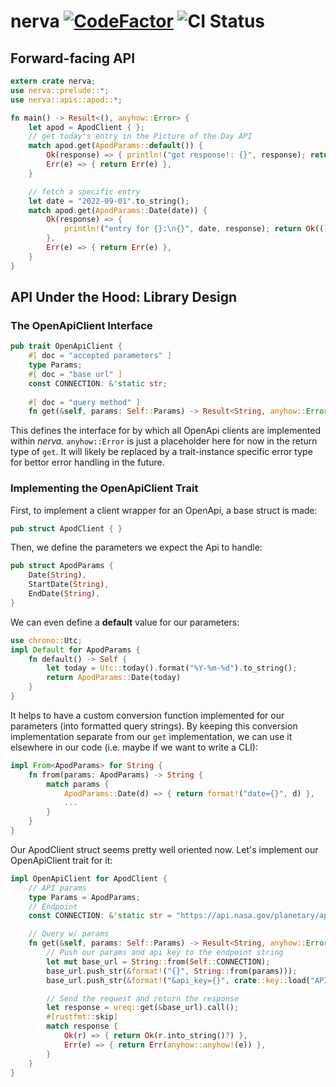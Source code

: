 # nerva [![CodeFactor](https://www.codefactor.io/repository/github/phasewalk1/nerva/badge)](https://www.codefactor.io/repository/github/phasewalk1/nerva) ![CI Status](https://img.shields.io/github/workflow/status/phasewalk1/nerva/Rust)

## Forward-facing API

```rust
extern crate nerva;
use nerva::prelude::*;
use nerva::apis::apod::*;

fn main() -> Result<(), anyhow::Error> {
    let apod = ApodClient { };
    // get today's entry in the Picture of the Day API
    match apod.get(ApodParams::default()) {
        Ok(response) => { println!("got response!: {}", response); return Ok(()) },
        Err(e) => { return Err(e) },
    }

    // fetch a specific entry
    let date = "2022-09-01".to_string();
    match apod.get(ApodParams::Date(date)) {
        Ok(response) => { 
            println!("entry for {}:\n{}", date, response); return Ok(())
        },
        Err(e) => { return Err(e) },
    }
}
```

## API Under the Hood: Library Design
### The OpenApiClient Interface
```rust
pub trait OpenApiClient {
    #[ doc = "accepted parameters" ]
    type Params;
    #[ doc = "base url" ]
    const CONNECTION: &'static str;
    
    #[ doc = "query method" ]
    fn get(&self, params: Self::Params) -> Result<String, anyhow::Error>;

```
This defines the interface for by which all OpenApi clients are implemented within _nerva_. `anyhow::Error` is just a placeholder here for now in the return type of `get`. It will likely be replaced by a trait-instance specific error type for bettor error handling in the future.

### Implementing the OpenApiClient Trait
First, to implement a client wrapper for an OpenApi, a base struct is made:
```rust
pub struct ApodClient { }
```
Then, we define the parameters we expect the Api to handle:
```rust
pub struct ApodParams {
    Date(String),
    StartDate(String),
    EndDate(String),
}
```
We can even define a __default__ value for our parameters:
```rust
use chrono::Utc;
impl Default for ApodParams {
    fn default() -> Self {
        let today = Utc::today().format("%Y-%m-%d").to_string();
        return ApodParams::Date(today)
    }
}
```
It helps to have a custom conversion function implemented for our parameters (into formatted query strings). By keeping this conversion implementation separate from our `get` implementation, we can use it elsewhere in our code (i.e. maybe if we want to write a CLI):
```rust
impl From<ApodParams> for String {
    fn from(params: ApodParams) -> String {
        match params {
            ApodParams::Date(d) => { return format!("date={}", d) },
            ...
        }
    }
}

```
Our ApodClient struct seems pretty well oriented now. Let's implement our OpenApiClient trait for it:
```rust
impl OpenApiClient for ApodClient {
    // API params
    type Params = ApodParams;
    // Endpoint
    const CONNECTION: &'static str = "https://api.nasa.gov/planetary/apod?";

    // Query w/ params
    fn get(&self, params: Self::Params) -> Result<String, anyhow::Error> {
        // Push our params and api key to the endpoint string
        let mut base_url = String::from(Self::CONNECTION);
        base_url.push_str(&format!("{}", String::from(params)));
        base_url.push_str(&format!("&api_key={}", crate::key::load("API_KEY")));

        // Send the request and return the response
        let response = ureq::get(&base_url).call();
        #[rustfmt::skip]
        match response {
            Ok(r) => { return Ok(r.into_string()?) },
            Err(e) => { return Err(anyhow::anyhow!(e)) },
        }
    }
}
```
